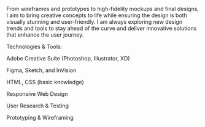 From wireframes and prototypes to high-fidelity mockups and final designs, I aim to bring creative concepts to life while ensuring the design is both visually stunning and user-friendly. I am always exploring new design trends and tools to stay ahead of the curve and deliver innovative solutions that enhance the user journey.

Technologies & Tools:

Adobe Creative Suite (Photoshop, Illustrator, XD)

Figma, Sketch, and InVision

HTML, CSS (basic knowledge)

Responsive Web Design

User Research & Testing

Prototyping & Wireframing

